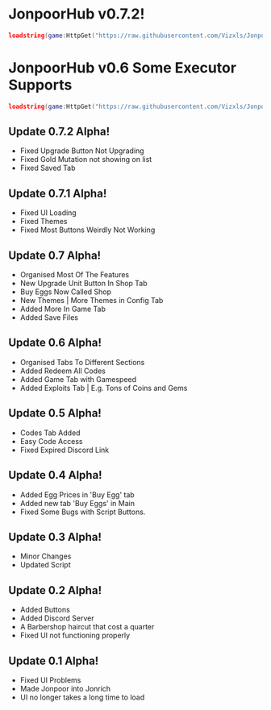 # JonpoorHub v0.7.2!

```lua
loadstring(game:HttpGet("https://raw.githubusercontent.com/Vizxls/JonpoorHub/refs/heads/main/MythicalTD/main.lua"))()
```
# JonpoorHub v0.6 Some Executor Supports
```lua
loadstring(game:HttpGet("https://raw.githubusercontent.com/Vizxls/JonpoorHub/refs/heads/main/MythicalTD/mainexecsupport.lua"))()
```



## Update 0.7.2 Alpha!
- Fixed Upgrade Button Not Upgrading
- Fixed Gold Mutation not showing on list
- Fixed Saved Tab

## Update 0.7.1 Alpha!
- Fixed UI Loading
- Fixed Themes
- Fixed Most Buttons Weirdly Not Working

  
## Update 0.7 Alpha!
- Organised Most Of The Features
-  New Upgrade Unit Button In Shop Tab
-  Buy Eggs Now Called Shop
-  New Themes | More Themes in Config Tab
-  Added More In Game Tab
-  Added Save Files


## Update 0.6 Alpha!
- Organised Tabs To Different Sections
- Added Redeem All Codes
- Added Game Tab with Gamespeed
- Added Exploits Tab | E.g. Tons of Coins and Gems

## Update 0.5 Alpha!
- Codes Tab Added
- Easy Code Access
- Fixed Expired Discord Link


## Update 0.4 Alpha!
- Added Egg Prices in 'Buy Egg' tab
- Added new tab 'Buy Eggs' in Main
- Fixed Some Bugs with Script Buttons.


## Update 0.3 Alpha!
- Minor Changes
- Updated Script


## Update 0.2 Alpha!
- Added Buttons
- Added Discord Server
- A Barbershop haircut that cost a quarter
- Fixed UI not functioning properly


## Update 0.1 Alpha!
- Fixed UI Problems
- Made Jonpoor into Jonrich
- UI no longer takes a long time to load

